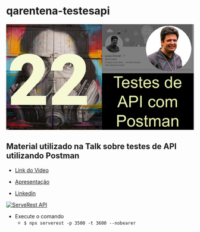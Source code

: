 # qarentena-testesapi
![](_img/qarentena_banner.jpg)
## Material utilizado na Talk sobre testes de API utilizando Postman

- [Link do Video](https://www.youtube.com/watch?v=E2X6oztqxg0)
- [Apresentação](autom_testes_api_postman.pdf)

- [Linkedin](https://www.linkedin.com/in/lopesdoamaral/)

[![ServeRest API](https://img.shields.io/badge/API-ServeRest-green?style=for-the-badge)](https://github.com/PauloGoncalvesBH/ServeRest)
- Execute o comando 
    - `$ npx serverest -p 3500 -t 3600 --nobearer`
